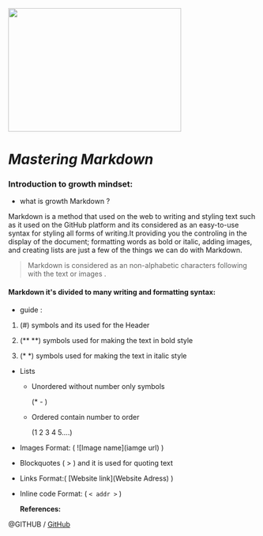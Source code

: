 
<img src="https://upload.wikimedia.org/wikipedia/commons/thumb/4/48/Markdown-mark.svg/1200px-Markdown-mark.svg.png" data-canonical-src="https://gyazo.com/eb5c5741b6a9a16c692170a41a49c858.png" width="350" height="250" />

# ***Mastering Markdown***



### Introduction to growth mindset:



* what is growth Markdown ?

Markdown is a method that used on the web to writing and styling text such as it used on the GitHub platform and its considered as an easy-to-use syntax for styling all forms of writing.It providing you the controling in the display of the document; formatting words as bold or italic, adding images, and creating lists are just a few of the things we can do with Markdown.

> Markdown is considered as an non-alphabetic characters following with the text or images .

#### Markdown it's divided to many writing and formatting syntax:

  - guide : 

 1. (#) symbols and its used for the Header

 2. (** **) symbols used for making the text in bold style
 
 3. (* *) symbols used for making the text in italic style

- Lists
  * Unordered without number only symbols 

    (*  - )

  * Ordered contain number to order

    (1
     2
     3
     4
     5....)


- Images
  Format: 
    ( ![Image name](iamge url) )

- Blockquotes
   ( > ) and it is used for quoting text

- Links
   Format:( [Website link](Website Adress) )

 
- Inline code
  Format: ( `< addr >` )
  
  
  **References:**

@GITHUB / [GitHub](https://guides.github.com/features/mastering-markdown/)
  
  
